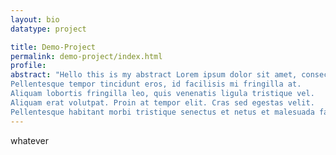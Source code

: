 ```yaml
---
layout: bio
datatype: project

title: Demo-Project
permalink: demo-project/index.html
profile: 
abstract: "Hello this is my abstract Lorem ipsum dolor sit amet, consectetur adipiscing elit. 
Pellentesque tempor tincidunt eros, id facilisis mi fringilla at. 
Aliquam lobortis fringilla leo, quis venenatis ligula tristique vel. 
Aliquam erat volutpat. Proin at tempor elit. Cras sed egestas velit. 
Pellentesque habitant morbi tristique senectus et netus et malesuada fames ac turpis egestas."
---
```



whatever
